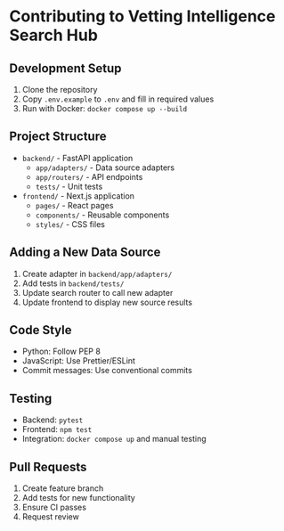 # Contributing to Vetting Intelligence Search Hub

## Development Setup

1. Clone the repository
2. Copy `.env.example` to `.env` and fill in required values
3. Run with Docker: `docker compose up --build`

## Project Structure

- `backend/` - FastAPI application
  - `app/adapters/` - Data source adapters
  - `app/routers/` - API endpoints
  - `tests/` - Unit tests
- `frontend/` - Next.js application
  - `pages/` - React pages
  - `components/` - Reusable components
  - `styles/` - CSS files

## Adding a New Data Source

1. Create adapter in `backend/app/adapters/`
2. Add tests in `backend/tests/`
3. Update search router to call new adapter
4. Update frontend to display new source results

## Code Style

- Python: Follow PEP 8
- JavaScript: Use Prettier/ESLint
- Commit messages: Use conventional commits

## Testing

- Backend: `pytest`
- Frontend: `npm test`
- Integration: `docker compose up` and manual testing

## Pull Requests

1. Create feature branch
2. Add tests for new functionality
3. Ensure CI passes
4. Request review 